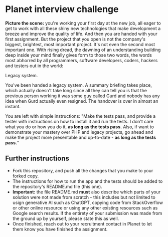 # Planet interview challenge

**Picture the scene:** you're working your first day at the new job, all eager to get to work with all these shiny new technologies that make development a breeze and improve the quality of life. And then you are handed with your first assignment.
But the project that you open is not the company's biggest, brightest, most important project.
It's not even the second most important one.
With rising dread, the dawning of an understanding building deep inside your mind finally gives form to those two words, the words most abhorred by all programmers, software developers, coders, hackers and testers out in the world:

Legacy system.

You've been handed a legacy system.
A summary briefing takes place, which actually doesn't take long since all they can tell you is that the previous person working it was some guy called Gurd and nobody has any idea when Gurd actually even resigned. The handover is over in almost an instant.

You are left with simple instructions: "Make the tests pass, and provide a tester with instructions on how to install it and run the tests. I don't care what you do or how you do it, **as long as the tests pass.** Also, if want to demonstrate your mastery over PHP and legacy projects, go ahead and make the project more presentable and up-to-date - **as long as the tests pass.**"

## Further instructions
- Fork this repository, and push all the changes that you make to your forked copy.
- The instructions for how to run the app and the tests should be added to the repository's README.md file (this one).
- **Important:** the file README.md **must** also describe which parts of your solution were not made from scratch - this includes but not limited to usign generative AI such as ChatGPT, copying code from StackOverflow or other online resource or using any other existing resources such as Google search results. If the entirety of your submission was made from the ground up by yourself, please state this as well.
- Once finished, reach out to your recruitment contact in Planet to let them know you have finished the assignment.
